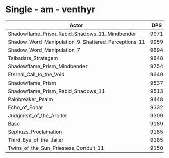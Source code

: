# Single - am - venthyr
| Actor | DPS | Increase |
|---|:---:|:---:|
|Shadowflame_Prism_Rabid_Shadows_11_Mindbender|9971|8.51%|
|Shadow_Word_Manipulation_9_Shattered_Perceptions_11|9959|8.38%|
|Shadow_Word_Manipulation_7|9894|7.67%|
|Talbadars_Stratagem|9848|7.18%|
|Shadowflame_Prism_Mindbender|9754|6.15%|
|Eternal_Call_to_the_Void|9649|5.01%|
|Shadowflame_Prism|9537|3.79%|
|Shadowflame_Prism_Rabid_Shadows_11|9513|3.52%|
|Painbreaker_Psalm|9448|2.83%|
|Echo_of_Eonar|9332|1.56%|
|Judgment_of_the_Arbiter|9309|1.31%|
|Base|9189|0.00%|
|Sephuzs_Proclamation|9185|-0.04%|
|Third_Eye_of_the_Jailer|9185|-0.04%|
|Twins_of_the_Sun_Priestess_Conduit_11|9150|-0.42%|
